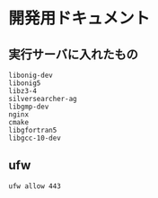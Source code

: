 # 開発用ドキュメント

## 実行サーバに入れたもの

```
libonig-dev
libonig5
libz3-4
silversearcher-ag
libgmp-dev
nginx
cmake
libgfortran5
libgcc-10-dev
```

## ufw

```
ufw allow 443
```
